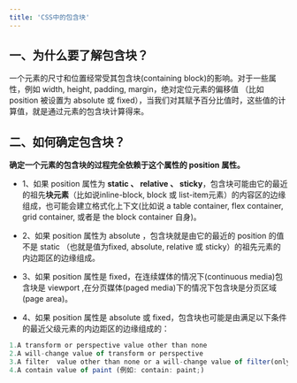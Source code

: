```yaml
---
title: 'CSS中的包含块'
---
```


## 一、为什么要了解包含块？
一个元素的尺寸和位置经常受其包含块(containing block)的影响。对于一些属性，例如 width, height, padding, margin，绝对定位元素的偏移值 （比如 position 被设置为 absolute 或 fixed），当我们对其赋予百分比值时，这些值的计算值，就是通过元素的包含块计算得来。

## 二、如何确定包含块？

**确定一个元素的包含块的过程完全依赖于这个属性的 position 属性。**

- 1、如果 position 属性为 **static 、 relative 、 sticky**，包含块可能由它的最近的祖先**块元素**（比如说inline-block, block 或 list-item元素）的内容区的边缘组成，也可能会建立格式化上下文(比如说 a table container, flex container, grid container, 或者是 the block container 自身)。  

- 2、如果 position 属性为 absolute ，包含块就是由它的最近的 position 的值不是 static （也就是值为fixed, absolute, relative 或 sticky）的祖先元素的内边距区的边缘组成。  

- 3、如果 position 属性是 fixed，在连续媒体的情况下(continuous media)包含块是 viewport ,在分页媒体(paged media)下的情况下包含块是分页区域(page area)。  

- 4、如果 position 属性是 absolute 或 fixed，包含块也可能是由满足以下条件的最近父级元素的内边距区的边缘组成的：  

```js
1.A transform or perspective value other than none  
2.A will-change value of transform or perspective  
3.A filter  value other than none or a will-change value of filter(only works on Firefox).  
4.A contain value of paint (例如: contain: paint;)  
```